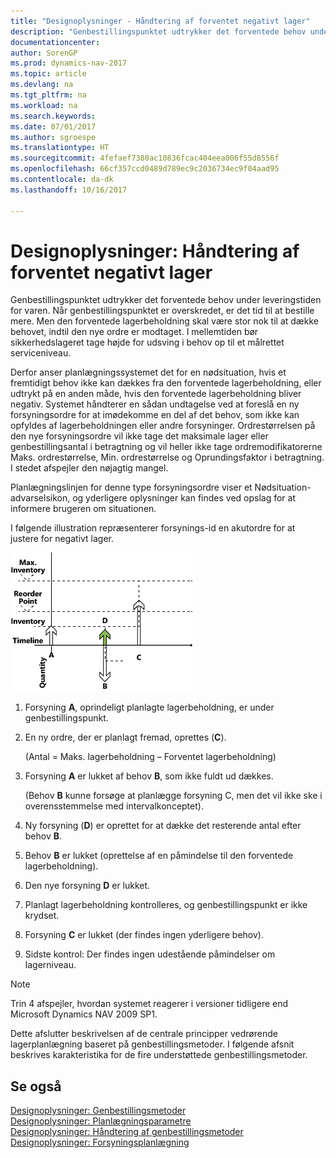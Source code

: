 ```yaml
---
title: "Designoplysninger - Håndtering af forventet negativt lager"
description: "Genbestillingspunktet udtrykker det forventede behov under leveringstiden for varen. Når genbestillingspunktet er overskredet, er det tid til at bestille mere. Men den forventede lagerbeholdning skal være stor nok til at dække behovet, indtil den nye ordre er modtaget. I mellemtiden bør sikkerhedslageret tage højde for udsving i behov op til et målrettet serviceniveau."
documentationcenter: 
author: SorenGP
ms.prod: dynamics-nav-2017
ms.topic: article
ms.devlang: na
ms.tgt_pltfrm: na
ms.workload: na
ms.search.keywords: 
ms.date: 07/01/2017
ms.author: sgroespe
ms.translationtype: HT
ms.sourcegitcommit: 4fefaef7380ac10836fcac404eea006f55d8556f
ms.openlocfilehash: 66cf357ccd0489d789ec9c2036734ec9f04aad95
ms.contentlocale: da-dk
ms.lasthandoff: 10/16/2017

---
```

# <a name="design-details-handling-projected-negative-inventory"></a>Designoplysninger: Håndtering af forventet negativt lager
Genbestillingspunktet udtrykker det forventede behov under leveringstiden for varen. Når genbestillingspunktet er overskredet, er det tid til at bestille mere. Men den forventede lagerbeholdning skal være stor nok til at dække behovet, indtil den nye ordre er modtaget. I mellemtiden bør sikkerhedslageret tage højde for udsving i behov op til et målrettet serviceniveau.  

 Derfor anser planlægningssystemet det for en nødsituation, hvis et fremtidigt behov ikke kan dækkes fra den forventede lagerbeholdning, eller udtrykt på en anden måde, hvis den forventede lagerbeholdning bliver negativ. Systemet håndterer en sådan undtagelse ved at foreslå en ny forsyningsordre for at imødekomme en del af det behov, som ikke kan opfyldes af lagerbeholdningen eller andre forsyninger. Ordrestørrelsen på den nye forsyningsordre vil ikke tage det maksimale lager eller genbestillingsantal i betragtning og vil heller ikke tage ordremodifikatorerne Maks. ordrestørrelse, Min. ordrestørrelse og Oprundingsfaktor i betragtning. I stedet afspejler den nøjagtig mangel.  

 Planlægningslinjen for denne type forsyningsordre viser et Nødsituation-advarselsikon, og yderligere oplysninger kan findes ved opslag for at informere brugeren om situationen.  

 I følgende illustration repræsenterer forsynings-id en akutordre for at justere for negativt lager.  

 ![](media/nav_app_supply_planning_2_negative_inventory.png "NAV_APP_supply_planning_2_negative_inventory")  

1.  Forsyning **A**, oprindeligt planlagte lagerbeholdning, er under genbestillingspunkt.  

2.  En ny ordre, der er planlagt fremad, oprettes (**C**).  

     (Antal = Maks. lagerbeholdning – Forventet lagerbeholdning)  

3.  Forsyning **A** er lukket af behov **B**, som ikke fuldt ud dækkes.  

     (Behov **B** kunne forsøge at planlægge forsyning C, men det vil ikke ske i overensstemmelse med intervalkonceptet).  

4.  Ny forsyning (**D**) er oprettet for at dække det resterende antal efter behov **B**.  

5.  Behov **B** er lukket (oprettelse af en påmindelse til den forventede lagerbeholdning).  

6.  Den nye forsyning **D** er lukket.  

7.  Planlagt lagerbeholdning kontrolleres, og genbestillingspunkt er ikke krydset.  

8.  Forsyning **C** er lukket (der findes ingen yderligere behov).  

9. Sidste kontrol: Der findes ingen udestående påmindelser om lagerniveau.  

> [!NOTE]  
>  Trin 4 afspejler, hvordan systemet reagerer i versioner tidligere end Microsoft Dynamics NAV 2009 SP1.  

 Dette afslutter beskrivelsen af de centrale principper vedrørende lagerplanlægning baseret på genbestillingsmetoder. I følgende afsnit beskrives karakteristika for de fire understøttede genbestillingsmetoder.  

## <a name="see-also"></a>Se også  
 [Designoplysninger: Genbestillingsmetoder](design-details-reordering-policies.md)   
 [Designoplysninger: Planlægningsparametre](design-details-planning-parameters.md)   
 [Designoplysninger: Håndtering af genbestillingsmetoder](design-details-handling-reordering-policies.md)   
 [Designoplysninger: Forsyningsplanlægning](design-details-supply-planning.md)

